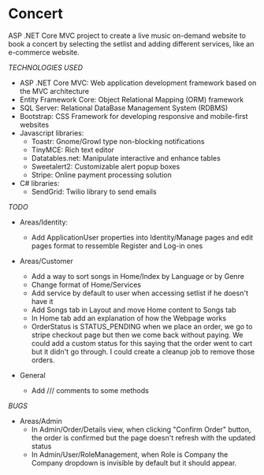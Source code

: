 # Concert

ASP .NET Core MVC project to create a live music on-demand website to book a concert by selecting the setlist and adding different services, like an e-commerce website.

_TECHNOLOGIES USED_

- ASP .NET Core MVC: Web application development framework based on the MVC architecture
- Entity Framework Core: Object Relational Mapping (ORM) framework
- SQL Server: Relational DataBase Management System (RDBMS)
- Bootstrap: CSS Framework for developing responsive and mobile-first websites
- Javascript libraries:
  - Toastr: Gnome/Growl type non-blocking notifications
  - TinyMCE: Rich text editor
  - Datatables.net: Manipulate interactive and enhance tables
  - Sweetalert2: Customizable alert popup boxes
  - Stripe: Online payment processing solution
- C# libraries:
  - SendGrid: Twilio library to send emails

_TODO_

- Areas/Identity:
  - Add ApplicationUser properties into Identity/Manage pages and edit pages format to ressemble Register and Log-in ones

- Areas/Customer
  - Add a way to sort songs in Home/Index by Language or by Genre
  - Change format of Home/Services
  - Add service by default to user when accessing setlist if he doesn't have it
  - Add Songs tab in Layout and move Home content to Songs tab
  - In Home tab add an explanation of how the Webpage works
  - OrderStatus is STATUS_PENDING when we place an order, we go to stripe checkout page but then we come back without paying. We could add a custom status for this saying that the order went to cart but it didn't go through. I could create a cleanup job to remove those orders.

- General
  - Add /// comments to some methods

_BUGS_

- Areas/Admin
  - In Admin/Order/Details view, when clicking "Confirm Order" button, the order is confirmed but the page doesn't refresh with the updated status
  - In Admin/User/RoleManagement, when Role is Company the Company dropdown is invisible by default but it should appear.